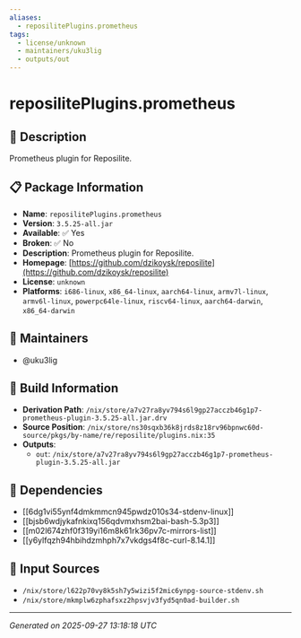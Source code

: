 ```yaml
---
aliases:
  - reposilitePlugins.prometheus
tags:
  - license/unknown
  - maintainers/uku3lig
  - outputs/out
---
```


# reposilitePlugins.prometheus

## 📝 Description

Prometheus plugin for Reposilite.

## 📋 Package Information

- **Name**: `reposilitePlugins.prometheus`
- **Version**: `3.5.25-all.jar`
- **Available**: ✅ Yes
- **Broken**: ✅ No
- **Description**: Prometheus plugin for Reposilite.
- **Homepage**: [https://github.com/dzikoysk/reposilite](https://github.com/dzikoysk/reposilite)
- **License**: `unknown`
- **Platforms**: `i686-linux`, `x86_64-linux`, `aarch64-linux`, `armv7l-linux`, `armv6l-linux`, `powerpc64le-linux`, `riscv64-linux`, `aarch64-darwin`, `x86_64-darwin`
## 👥 Maintainers

- @uku3lig


## 🔧 Build Information

- **Derivation Path**: `/nix/store/a7v27ra8yv794s6l9gp27acczb46g1p7-prometheus-plugin-3.5.25-all.jar.drv`
- **Source Position**: `/nix/store/ns30sqxb36k8jrds8z18rv96bpnwc60d-source/pkgs/by-name/re/reposilite/plugins.nix:35`
- **Outputs**:
  - `out`:  `/nix/store/a7v27ra8yv794s6l9gp27acczb46g1p7-prometheus-plugin-3.5.25-all.jar`

## 🔗 Dependencies

- [[6dg1vi55ynf4dmkmmcn945pwdz010s34-stdenv-linux]]
- [[bjsb6wdjykafnkixq156qdvmxhsm2bai-bash-5.3p3]]
- [[m02l674zhf0f319yi16m8k61rk36pv7c-mirrors-list]]
- [[y6ylfqzh94hbihdzmhph7x7vkdgs4f8c-curl-8.14.1]]

## 📁 Input Sources

- `/nix/store/l622p70vy8k5sh7y5wizi5f2mic6ynpg-source-stdenv.sh`
- `/nix/store/mkmplw6zphafsxz2hpsvjv3fyd5qn0ad-builder.sh`

---
*Generated on 2025-09-27 13:18:18 UTC*
